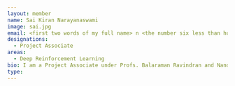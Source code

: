 ```yaml
---
layout: member
name: Sai Kiran Narayanaswami
image: sai.jpg
email: <first two words of my full name> n <the number six less than hundred> [at] gmail.com
designations: 
  - Project Associate
areas:
  - Deep Reinforcement Learning
bio: I am a Project Associate under Profs. Balaraman Ravindran and Nandan Sudarsanam working on Deep Reinforcement Learning. I have worked on Model Based RL/Planning, Exploration, Hierarchical RL, Transfer/Multi Task RL, with applications to Robotics, OR and news article recommendation.
type: 
---
```

